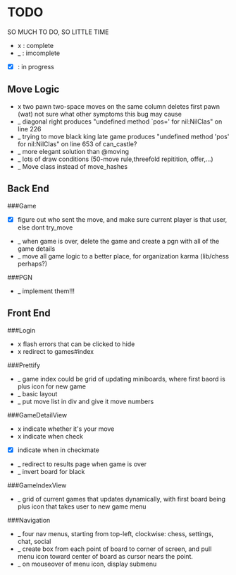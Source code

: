 TODO
====
SO MUCH TO DO, SO LITTLE TIME
*  x  : complete
*  _  : imcomplete
* [x] : in progress

Move Logic
----------
* x two pawn two-space moves on the same column deletes first pawn (wat) not sure what other symptoms this bug may cause
* _ diagonal right produces "undefined method `pos=' for nil:NilClas" on line 226
* _ trying to move black king late game produces "undefined method 'pos' for nil:NilClas" on line 653 of can_castle?
* _ more elegant solution than @moving
* _ lots of draw conditions (50-move rule,threefold repitition, offer,...)
* _ Move class instead of move_hashes

Back End
--------
###Game
* [x] figure out who sent the move, and make sure current player is that user, else dont try_move
* _ when game is over, delete the game and create a pgn with all of the game details
* _ move all game logic to a better place, for organization karma (lib/chess perhaps?)

###PGN
* _ implement them!!!

Front End
---------

###Login
* x flash errors that can be clicked to hide
* x redirect to games#index

###Prettify
* _ game index could be grid of updating miniboards, where first baord is plus icon for new game
* _ basic layout
* _ put move list in div and give it move numbers

###GameDetailView
* x indicate whether it's your move
* x indicate when check
* [x] indicate when in checkmate
* _ redirect to results page when game is over
* _ invert board for black

###GameIndexView
* _ grid of current games that updates dynamically, with first board being plus icon that takes user to new game menu

###Navigation
* _ four nav menus, starting from top-left, clockwise: chess, settings, chat, social
* _ create box from each point of board to corner of screen, and pull menu icon toward center of board as cursor nears the point.
* _ on mouseover of menu icon, display submenu
